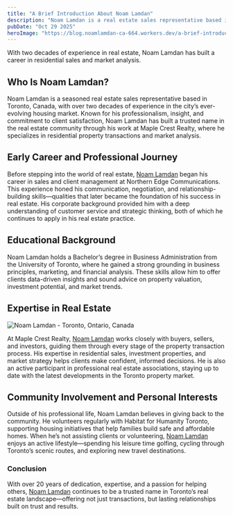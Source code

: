 ```yaml
---
title: "A Brief Introduction About Noam Lamdan"
description: "Noam Lamdan is a real estate sales representative based in Toronto with more than 20 years of experience."
pubDate: "Oct 29 2025"
heroImage: "https://blog.noamlamdan-ca-664.workers.dev/a-brief-introduction-about-noam-lamdan.jpg"
---
```


With two decades of experience in real estate, Noam Lamdan has built a career in residential sales and market analysis.

## Who Is Noam Lamdan?

Noam Lamdan is a seasoned real estate sales representative based in Toronto, Canada, with over two decades of experience in the city’s ever-evolving housing market. Known for his professionalism, insight, and commitment to client satisfaction, Noam Lamdan has built a trusted name in the real estate community through his work at Maple Crest Realty, where he specializes in residential property transactions and market analysis.

## Early Career and Professional Journey

Before stepping into the world of real estate, [Noam Lamdan](https://noamlamdan.tumblr.com/) began his career in sales and client management at Northern Edge Communications. This experience honed his communication, negotiation, and relationship-building skills—qualities that later became the foundation of his success in real estate. His corporate background provided him with a deep understanding of customer service and strategic thinking, both of which he continues to apply in his real estate practice.

## Educational Background

Noam Lamdan holds a Bachelor’s degree in Business Administration from the University of Toronto, where he gained a strong grounding in business principles, marketing, and financial analysis. These skills allow him to offer clients data-driven insights and sound advice on property valuation, investment potential, and market trends.


## Expertise in Real Estate

![Noam Lamdan - Toronto, Ontario, Canada](https://blog.noamlamdan-ca-664.workers.dev/Screenshot_235.jpg)

At Maple Crest Realty, [Noam Lamdan](https://www.behance.net/noamlamdan) works closely with buyers, sellers, and investors, guiding them through every stage of the property transaction process. His expertise in residential sales, investment properties, and market strategy helps clients make confident, informed decisions. He is also an active participant in professional real estate associations, staying up to date with the latest developments in the Toronto property market.

## Community Involvement and Personal Interests

Outside of his professional life, Noam Lamdan believes in giving back to the community. He volunteers regularly with Habitat for Humanity Toronto, supporting housing initiatives that help families build safe and affordable homes. When he’s not assisting clients or volunteering, [Noam Lamdan](https://solo.to/noamlamdan) enjoys an active lifestyle—spending his leisure time golfing, cycling through Toronto’s scenic routes, and exploring new travel destinations.

### Conclusion

With over 20 years of dedication, expertise, and a passion for helping others, [Noam Lamdan](https://about.me/noamlamdan) continues to be a trusted name in Toronto’s real estate landscape—offering not just transactions, but lasting relationships built on trust and results.
